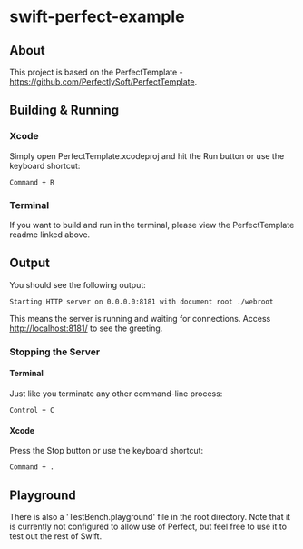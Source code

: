 # swift-perfect-example

## About

This project is based on the PerfectTemplate - https://github.com/PerfectlySoft/PerfectTemplate.

## Building & Running

### Xcode

Simply open PerfectTemplate.xcodeproj and hit the Run button or use the keyboard shortcut:

```
Command + R
``` 

### Terminal

If you want to build and run in the terminal, please view the PerfectTemplate readme linked above.

## Output

You should see the following output:

```
Starting HTTP server on 0.0.0.0:8181 with document root ./webroot
```

This means the server is running and waiting for connections. Access [http://localhost:8181/](http://127.0.0.1:8181/) to see the greeting. 

### Stopping the Server

#### Terminal
Just like you terminate any other command-line process:

```
Control + C
```

#### Xcode
Press the Stop button or use the keyboard shortcut:

```
Command + .
```

## Playground

There is also a 'TestBench.playground' file in the root directory. Note that it is currently not configured to allow use of Perfect, but feel free to use it to test out the rest of Swift.
